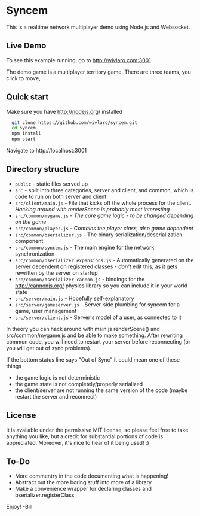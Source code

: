 Syncem
======

This is a realtime network multiplayer demo using Node.js and Websocket.

Live Demo
---------

To see this example running, go to http://wivlaro.com:3001

The demo game is a multiplayer territory game. There are three teams, you click to move, 

Quick start
-----------

Make sure you have http://nodejs.org/ installed

```bash
  git clone https://github.com/wivlaro/syncem.git
  cd syncem
  npm install
  npm start
```

Navigate to http://localhost:3001

Directory structure
-------------------

* `public` - static files served up
* `src` - split into three categories, server and client, and common, which is code to run on both server and client
* `src/client/main.js` - File that kicks off the whole process for the client. *Hacking around with renderScene is probably most interesting*
* `src/common/mygame.js` - *The core game logic - to be changed depending on the game*
* `src/common/player.js` - *Contains the player class, also game dependent*
* `src/common/bserializer.js` - The binary serialization/deserialization component
* `src/common/syncem.js` - The main engine for the network synchronization
* `src/common/bserializer_expansions.js` - Automatically generated on the server dependent on registered classes - *don't* edit this, as it gets rewritten by the server on startup
* `src/common/bserializer-cannon.js` - bindings for the http://cannonjs.org/ physics library so you can include it in your world state
* `src/server/main.js` - Hopefully self-explanatory
* `src/server/gameserver.js` - Server-side plumbing for syncem for a game, user management
* `src/server/client.js` - Server's model of a user, as connected to it

In theory you can hack around with main.js renderScene() and src/common/mygame.js and be able to make something. After rewriting common code, you will need to restart your server before reconnecting (or you will get out of sync problems). 

If the bottom status line says "Out of Sync" it could mean one of these things
 * the game logic is not deterministic
 * the game state is not completely/properly serialized
 * the client/server are not running the same version of the code (maybe restart the server and reconnect)

License
-------

It is available under the permissive MIT license, so please feel free to take anything you like, but a credit for substantial portions of code is appreciated. Moreover, it's nice to hear of it being used! :)

To-Do
-----

 * More commentry in the code documenting what is happening!
 * Abstract out the more boring stuff into more of a library
 * Make a convenience wrapper for declaring classes and bserializer.registerClass

Enjoy!
-Bill
